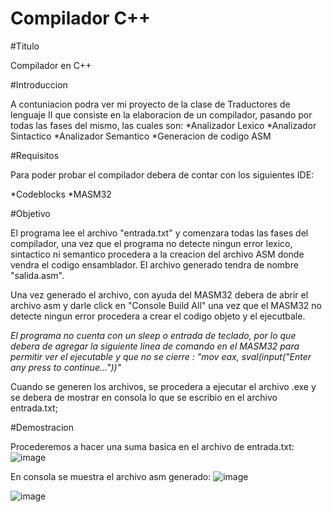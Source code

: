 # Compilador C++


#Titulo

Compilador en C++

#Introduccion

A contuniacion podra ver mi proyecto de la clase de Traductores de lenguaje II que consiste en la elaboracion de un compilador, pasando por todas las fases del mismo, las cuales son:
*Analizador Lexico
*Analizador Sintactico
*Analizador Semantico
*Generacion de codigo ASM

#Requisitos

Para poder probar el compilador debera de contar con los siguientes IDE:

*Codeblocks
*MASM32

#Objetivo

El programa lee el archivo "entrada.txt" y comenzara todas las fases del compilador, una vez que el programa no detecte ningun error lexico, sintactico ni semantico procedera a la creacion del archivo ASM donde vendra el codigo ensamblador. El archivo generado tendra de nombre "salida.asm".

Una vez generado el archivo, con ayuda del MASM32 debera de abrir el archivo asm y darle click en "Console Build All" una vez que el MASM32 no detecte ningun error procedera a crear el codigo objeto y el ejecutbale. 

*El programa no cuenta con un sleep o entrada de teclado, por lo que debera de agregar la siguiente linea de comando en el MASM32 para permitir ver el ejecutable y que no se cierre : "mov eax, sval(input("Enter any press to continue..."))"*

Cuando se generen los archivos, se procedera a ejecutar el archivo .exe y se debera de mostrar en consola lo que se escribio en el archivo entrada.txt;

#Demostracion

Procederemos a hacer una suma basica en el archivo de entrada.txt:
![image](https://user-images.githubusercontent.com/97914817/169629929-6861111e-0102-472e-a087-164c542fe4b5.png)

En consola se muestra el archivo asm generado:
![image](https://user-images.githubusercontent.com/97914817/169629963-f505d9f3-8eea-4576-9ff5-d4387d083817.png)

![image](https://user-images.githubusercontent.com/97914817/169629967-2814d4c9-03be-4bfd-bb1b-010590addff5.png)



